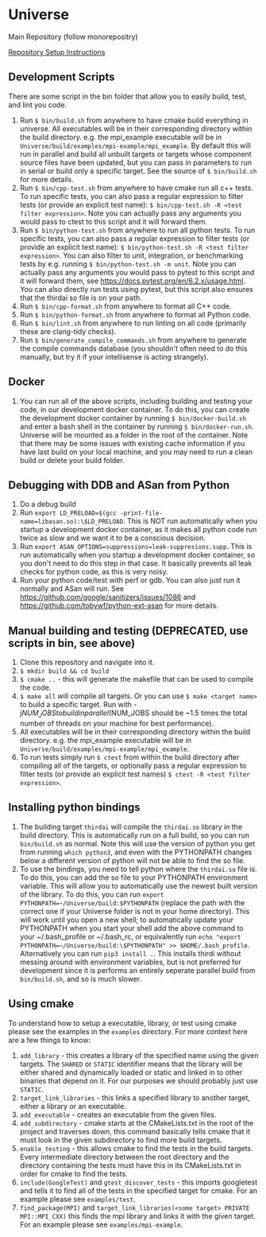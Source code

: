 # Universe 
Main Repository (follow monorepositry) 

[Repository Setup Instructions](https://docs.google.com/document/d/196ajXaVUUqpTFigkMmBhdlhTAiKy7LxgYS95xqpB2Ys/edit?usp=sharing)

## Development Scripts
There are some script in the bin folder that allow you to easily build, test,
and lint you code.
1. Run `$ bin/build.sh` from anywhere to have cmake build everything in universe.
All executables will be in their corresponding directory within the build 
directory. e.g. the mpi_example executable will be in 
`Universe/build/examples/mpi-example/mpi_example`. By default this will
run in parallel and build all unbuilt targets or targets whose component source
files have been updated, but you can pass in parameters to run in serial or build
only a specific target. See the source of `$ bin/build.sh` for more details.
2. Run `$ bin/cpp-test.sh` from anywhere to have cmake run all c++ tests. To run specific
tests, you can also pass a regular expression to filter tests 
(or provide an explicit test name):
`$ bin/cpp-test.sh -R <test filter expression>`.
Note you can actually pass any arguments you would pass to ctest to this
script and it will forward them. 
3. Run `$ bin/python-test.sh` from anywhere to run all python tests. To run specific
tests, you can also pass a regular expression to filter tests 
(or provide an explicit test name):
`$ bin/python-test.sh -R <test filter expression>`.
You can also filter to unit, integration, or benchmarking tests by e.g. running 
`$ bin/python-test.sh -m unit`.
Note you can actually pass any arguments you would pass to pytest to this
script and it will forward them, see https://docs.pytest.org/en/6.2.x/usage.html.
You can also directly run tests using pytest, but this script also ensures
that the thirdai so file is on your path. 
3. Run `$ bin/cpp-format.sh` from anywhere to format all C++ code.
4. Run `$ bin/python-format.sh` from anywhere to format all Python code.
4. Run `$ bin/lint.sh` from anywhere to run linting on all code (primarily 
these are clang-tidy checks).
5. Run `$ bin/generate_compile_commands.sh` from anywhere to generate the compile
commands database (you shouldn't often need to do this manually, but try it
if your intellisense is acting strangely).

## Docker
1. You can run all of the above scripts, including building and testing your
code, in our development docker container. To do this, you can create the 
development docker container by running `$ bin/docker-build.sh` and enter
a bash shell in the container by running `$ bin/docker-run.sh`. Universe will
be mounted as a folder in the root of the container. Note that there may be 
some issues with existing cache information if you have last build on your local
machine, and you may need to run a clean build or delete your build folder.

## Debugging with DDB and ASan from Python
1. Do a debug build
2. Run `export LD_PRELOAD=$(gcc -print-file-name=libasan.so):\$LD_PRELOAD`. This
is NOT run automatically when you startup a development docker container, as 
it makes all python code run twice as slow and we want it to be a conscious
decision.
3. Run `export ASAN_OPTIONS=suppressions=leak-suppresions.supp`. This is run automatically
when you startup a development docker container, so you don't need to do this 
step in that case. It basically prevents all leak checks for python code, as
this is very noisy.
4. Run your python code/test with perf or gdb. You can also just run it normally
and ASan will run.
See https://github.com/google/sanitizers/issues/1086 and 
https://github.com/tobywf/python-ext-asan for more details.


## Manual building and testing (DEPRECATED, use scripts in bin, see above)
1. Clone this repository and navigate into it.
2. `$ mkdir build && cd build`
3. `$ cmake ..` - this will generate the makefile that can be used to compile the code. 
4. `$ make all` will compile all targets. Or you can use `$ make <target name>` to build a specific target. Run with -j$NUM_JOBS
to build in parallel ($NUM_JOBS should be ~1.5 times the total number of threads on your machine
for best performance).
5. All executables will be in their corresponding directory within the build directory. e.g. the mpi_example executable will be in `Universe/build/examples/mpi-example/mpi_example`.
6. To run tests simply run `$ ctest` from within the build directory after compiling all of the targets, or optionally pass a regular expression to filter tests (or provide an explicit test names) `$ ctest -R <test filter expression>`. 

## Installing python bindings
1. The building target `thirdai` will compile the `thirdai.so` library in the build directory. 
This is automatically run on a full build, so you can run `bin/build.sh` as normal.
Note this will use the version of python you get from running `which python3`, 
and even with the PYTHONPATH changes below a different version of python will
not be able to find the so file.
2. To use the bindings, you need to tell python where the `thirdai.so` file is.
To do this, you can add the so file to your PYTHONPATH environment
variable. This will allow you to automatically use the newest built version of 
the library. To do this, you can run
`export PYTHONPATH=~/Universe/build:$PYTHONPATH`
(replace the path with the correct one if your Universe folder is not in your
home directory). This will work until you open a new shell; to 
automatically update your PYTHONPATH when you start your shell add the above
command to your ~/.bash_profile or ~/.bash_rc, or equivalently run
`echo "export PYTHONPATH=~/Universe/build:\$PYTHONPATH" >> $HOME/.bash_profile`. 
Alternatively you can run `pip3 install .`. This installs thirdi without messing
around with environment variables, but is not preferred for development since it
is performs an entirely seperate parallel build from `bin/build.sh`, and so is
much slower.

## Using cmake
To understand how to setup a executable, library, or test using cmake please see the examples in the `examples` directory. For more context here are a few things to know: 
1. `add_library` - this creates a library of the specified name using the given targets. The `SHARED` or `STATIC` identifier means that the library will be either shared and dynamically loaded or static and linked in to other binaries that depend on it. For our purposes we should probably just use `STATIC`. 
2. `target_link_libraries` - this links a specified library to another target, either a library or an executable.
3. `add_executable` - creates an executable from the given files. 
4. `add_subdirectory` - cmake starts at the CMakeLists.txt in the root of the project and traverses down, this command basically tells cmake that it must look in the given subdirectory to find more build targets. 
5. `enable_testing` - this allows cmake to find the tests in the build targets. Every intermediate directory between the root directory and the directory containing the tests must have this in its CMakeLists.txt in order for cmake to find the tests. 
6. `include(GoogleTest)` and `gtest_discover_tests` - this imports googletest and tells it to find all of the tests in the specified target for cmake. For an example please see `examples/test`.
7. `find_package(MPI)` and `target_link_libraries(<some target> PRIVATE MPI::MPI_CXX)` this finds the mpi library and links it with the given target. For an example please see `examples/mpi-example`.
